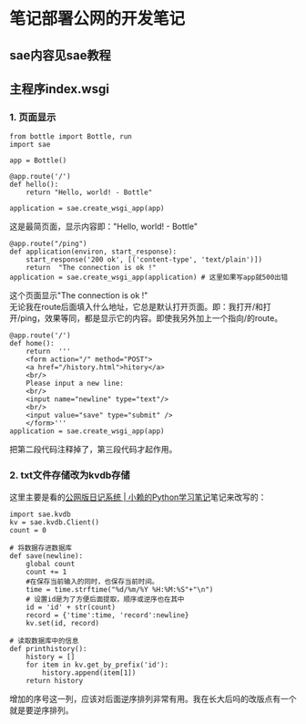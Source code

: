 # 笔记部署公网的开发笔记  

## sae内容见sae教程  

## 主程序index.wsgi  

### 1. 页面显示  

    from bottle import Bottle, run	
	import sae
	
	app = Bottle()
	
	@app.route('/')
	def hello():
	    return "Hello, world! - Bottle"
	
	application = sae.create_wsgi_app(app)  

这是最简页面，显示内容即："Hello, world! - Bottle"  

    @app.route("/ping")
	def application(environ, start_response):
	    start_response('200 ok', [('content-type', 'text/plain')])
	    return  "The connection is ok !"
	application = sae.create_wsgi_app(application) # 这里如果写app就500出错

这个页面显示"The connection is ok !"  
无论我在route后面填入什么地址，它总是默认打开页面。即：我打开/和打开/ping，效果等同，都是显示它的内容。即使我另外加上一个指向/的route。  

    @app.route('/')
	def home():
	    return  '''
	    <form action="/" method="POST">
	    <a href="/history.html">hitory</a>
	    <br/>    
	    Please input a new line: 
	    <br/>
	    <input name="newline" type="text"/>
	    <br/>
	    <input value="save" type="submit" />
	    </form>'''
	application = sae.create_wsgi_app(app)

把第二段代码注释掉了，第三段代码才起作用。  

### 2. txt文件存储改为kvdb存储  

这里主要是看的[公网版日记系统 | 小赖的Python学习笔记](https://wp-lai.gitbooks.io/learn-python/content/1sTry/sae.html)笔记来改写的：  

    import sae.kvdb
	kv = sae.kvdb.Client()
	count = 0
	
	# 将数据存进数据库
	def save(newline):
	    global count
	    count += 1
	    #在保存当前输入的同时，也保存当前时间。
	    time = time.strftime("%d/%m/%Y %H:%M:%S"+"\n")
	    # 设置id是为了方便后面提取，顺序或逆序也在其中
	    id = 'id' + str(count) 
	    record = {'time':time, 'record':newline}
	    kv.set(id, record)
	
	# 读取数据库中的信息
	def printhistory():
	    history = []
	    for item in kv.get_by_prefix('id'):
	        history.append(item[1])
	    return history

增加的序号这一列，应该对后面逆序排列非常有用。我在长大后吗的改版点有一个就是要逆序排列。